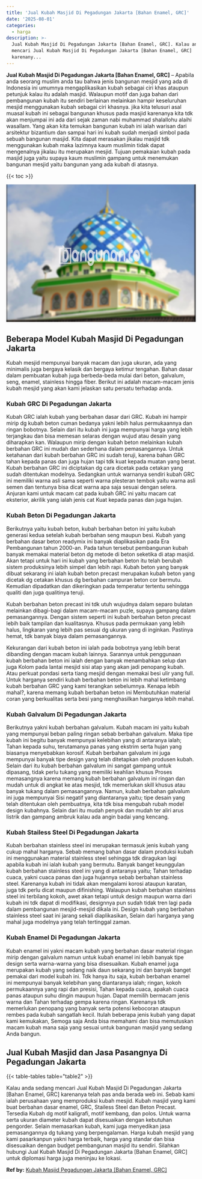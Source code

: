 ```yaml
---
title: 'Jual Kubah Masjid Di Pegadungan Jakarta [Bahan Enamel, GRC]'
date: '2025-08-01'
categories:
  - harga
description: >-
  Jual Kubah Masjid Di Pegadungan Jakarta [Bahan Enamel, GRC]. Kalau anda sedang
  mencari Jual Kubah Masjid Di Pegadungan Jakarta [Bahan Enamel, GRC]
  karenany...
---
```


**Jual Kubah Masjid Di Pegadungan Jakarta \[Bahan Enamel, GRC\]** – Apabila anda seorang muslim anda tau bahwa jenis bangunan mesjid yang ada di Indonesia ini umumnya mengaplikasikan kubah sebagai ciri khas ataupun petunjuk kalau itu adalah masjid. Walaupun motif dan juga bahan dari pembangunan kubah itu sendiri berlainan melainkan hampir keseluruhan mesjid menggunakan kubah sebagai ciri khasnya. jika kita telusuri asal muasal kubah ini sebagai bangunan khusus pada masjid karenanya kita tdk akan menjumpai ini ada dari sejak zaman nabi muhammad shalallohu alaihi wasallam. Yang akan kita temukan bangunan kubah ini ialah warisan dari arsitektur bizantium dan sampai hari ini kubah sudah menjadi simbol pada sebuah bangunan masjid. Kita dapat merasakan jikalau masjid tdk menggunakan kubah maka lazimnya kaum muslimin tidak dapat mengenalnya jikalau itu merupakan mesjid. Tujuan pemakaian kubah pada masjid juga yaitu supaya kaum muslimin gampang untuk menemukan bangunan mesjid yaitu bangunan yang ada kubah di atasnya.

{{< toc >}}

![Jual Kubah Masjid Di Pegadungan Jakarta [Bahan Enamel, GRC]](/images/jual-kubah-masjid-40.png)

## Beberapa Model Kubah Masjid Di Pegadungan Jakarta

Kubah mesjid mempunyai banyak macam dan juga ukuran, ada yang minimalis juga bergaya kelasik dan bergaya ketimur tengahan. Bahan dasar dalam pembuatan kubah juga berbeda-beda mulai dari beton, galvalum, seng, enamel, stainless hingga fiber. Berikut ini adalah macam-macam jenis kubah mesjid yang akan kami jelaskan satu persatu terhadap anda.

### Kubah GRC Di Pegadungan Jakarta

Kubah GRC ialah kubah yang berbahan dasar dari GRC. Kubah ini hampir mirip dg kubah beton cuman bedanya yakni lebih halus permukaannya dan ringan bobotnya. Selain dari itu kubah ini juga mempunyai harga yang lebih terjangkau dan bisa memesan selaras dengan wujud atau desain yang diharapkan kan. Walaupun mirip dengan kubah beton melainkan kubah berbahan GRC ini mudah dan sederhana dalam pemasangannya. Untuk ketahanan dari kubah berbahan GRC ini sudah teruji, karena bahan GRC tahan kepada panas dan juga hujan tapi tdk kuat kepada muatan yang berat. Kubah berbahan GRC ini diciptakan dg cara dicetak pada cetakan yang sudah ditentukan modelnya. Sedangkan untuk warnanya sendiri kubah GRC ini memiliki warna asli sama seperti warna plesteran tembok yaitu warna asli semen dan tentunya bisa dicat warna apa saja sesuai dengan selera. Anjuran kami untuk macam cat pada kubah GRC ini yaitu macam cat eksterior, akrilik yang ialah jenis cat Kuat kepada panas dan juga hujan.

### Kubah Beton Di Pegadungan Jakarta

Berikutnya yaitu kubah beton, kubah berbahan beton ini yaitu kubah generasi kedua setelah kubah berbahan seng maupun besi. Kubah yang berbahan dasar beton readymix ini banyak diaplikasikan pada Era Pembangunan tahun 2000-an. Pada tahun tersebut pembangunan kubah banyak memakai material beton dg metode di beton seketika di atap masjid. Akan tetapi untuk hari ini kubah yang berbahan beton itu telah berubah sistem produksinya lebih simpel dan lebih rapi. Kubah beton yang banyak dibuat sekarang ini ialah kubah beton precast merupakan kubah beton yang dicetak dg cetakan khusus dg berbahan campuran beton cor bermutu. Kemudian dipadatkan dan dikeringkan pada temperatur tertentu sehingga qualiti dan juga qualitinya teruji.

Kubah berbahan beton precast ini tdk utuh wujudnya dalam separo bulatan melainkan dibagi-bagi dalam macam-macam puzle, supaya gampang dalam pemasangannya. Dengan sistem seperti ini kubah berbahan beton precast lebih baik tampilan dan kualitasnya. Khusus pada permukaan yang lebih halus, lingkaran yang lebih pas sesuai dg ukuran yang di inginkan. Pastinya hemat, tdk banyak biaya dalam pemasangannya.

Kekurangan dari kubah beton ini ialah pada bobotnya yang lebih berat dibanding dengan macam kubah lainnya. Sarannya untuk penggunaan kubah berbahan beton ini ialah dengan banyak menambahkan selup dan juga Kolom pada lantai mesjid sisi atap yang akan jadi penopang kubah. Atau perkuat pondasi serta tiang mesjid dengan memakai besi ulir yang full. Untuk harganya sendiri kubah berbahan beton ini lebih mahal ketimbang kubah berbahan GRC yang kami terangkan sebelumnya. Kenapa lebih mahal?, karena memang kubah berbahan beton ini Membutuhkan material coran yang berkualitas serta besi yang menghasilkan harganya lebih mahal.

### Kubah Galvalum Di Pegadungan Jakarta

Berikutnya yakni kubah berbahan galvalum. Kubah macam ini yaitu kubah yang mempunyai beban paling ringan sebab berbahan galvalum. Maka tipe kubah ini begitu banyak mempunyai kelebihan yang di antaranya ialah; Tahan kepada suhu, terutamanya panas yang ekstrim serta hujan yang biasanya menyebabkan korosif. Kubah berbahan galvalum ini juga mempunyai banyak tipe design yang telah ditetapkan oleh produsen kubah. Selain dari itu kubah berbahan galvalum ini sangat gampang untuk dipasang, tidak perlu tukang yang memiliki keahlian khusus Proses memasangnya karena memang kubah berbahan galvalum ini ringan dan mudah untuk di angkat ke atas mesjid, tdk memerlukan skill khusus atau banyak tukang dalam pemasangannya. Namun, kubah berbahan galvalum ini juga mempunyai Sisi negatif yang diantaranya yaitu; tipe desain yang telah ditentukan oleh pembuatnya, kita tdk bisa mengubah rubah model design kubahnya. Selain dari itu mudah penyok dan mudah ter aliri arus listrik dan gampang ambruk kalau ada angin badai yang kencang.

### Kubah Stailess Steel Di Pegadungan Jakarta

Kubah berbahan stainless steel ini merupakan termasuk jenis kubah yang cukup mahal harganya. Sebab memang bahan dasar dalam produksi kubah ini menggunakan material stainless steel sehingga tdk diragukan lagi apabila kubah ini ialah kubah yang bermutu. Banyak banget keunggulan kubah berbahan stainless steel ini yang di antaranya yaitu; Tahan terhadap cuaca, yakni cuaca panas dan juga hujannya sebab berbahan stainless steel. Karenanya kubah ini tidak akan mengalami korosi ataupun karatan, juga tdk perlu dicat maupun difinishing. Walaupun kubah berbahan stainless steel ini terbilang kokoh, awet akan tetapi untuk design maupun warna dari kubah ini tdk dapat di modifikasi, designnya pun sudah tidak tren lagi pada dalam pembangunan mesjid-mesjid dikala ini. Design kubah yang berbahan stainless steel saat ini jarang sekali diaplikasikan, Selain dari harganya yang mahal juga modelnya yang telah tertinggal zaman.

### Kubah Enamel Di Pegadungan Jakarta

Kubah enamel ini yakni macam kubah yang berbahan dasar material ringan mirip dengan galvalum namun untuk kubah enamel ini lebih banyak tipe design serta warna-warna yang bisa disesuaikan. Kubah enamel juga merupakan kubah yang sedang naik daun sekarang ini dan banyak banget pemakai dari model kubah ini. Tdk hanya itu saja, kubah berbahan enamel ini mempunyai banyak kelebihan yang diantaranya ialah; ringan, kokoh permukaannya yang rapi dan presisi, Tahan kepada cuaca, apakah cuaca panas ataupun suhu dingin maupun hujan. Dapat memilih bermacam jenis warna dan Tahan terhadap gempa karena ringan. Karenanya tdk memerlukan penopang yang banyak serta potensi kebocoran ataupun rembes pada kubah sangatlah kecil. Itulah beberapa jenis kubah yang dapat kami kemukakan, Semoga saja Anda bisa memahami dan bisa memutuskan macam kubah mana saja yang sesuai untuk bangunan masjid yang sedang Anda bangun.

## Jual Kubah Masjid dan Jasa Pasangnya Di Pegadungan Jakarta

{{< table-tables table="table2" >}}

Kalau anda sedang mencari Jual Kubah Masjid Di Pegadungan Jakarta \[Bahan Enamel, GRC\] karenanya telah pas anda berada web ini. Sebab kami ialah perusahaan yang memproduksi kubah mesjid. Kubah masjid yang kami buat berbahan dasar enamel, GRC, Stailess Steel dan Beton Precast. Tersedia Kubah dg motif kaligrafi, motif kembang, dan polos. Untuk warna serta ukuran diameter kubah dapat disesuaikan dengan kebutuhan pengorder. Selain memasarkan kubah, kami juga menyedikan jasa pemasangannya dg tukang yang berpengalaman. Harga kubah mesjid yang kami pasarkanpun yakni harga terbaik, harga yang standar dan bisa disesuaikan dengan budget pembangunan masjid itu sendiri. Silahkan hubungi Jual Kubah Masjid Di Pegadungan Jakarta \[Bahan Enamel, GRC\] untuk diplomasi harga juga meninjau ke lokasi.

**Ref by:** [Kubah Masjid Pegadungan Jakarta [Bahan Enamel, GRC]](https://id.wikipedia.org/wiki/Kubah)

